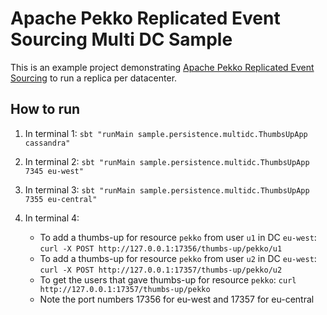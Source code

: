 Apache Pekko Replicated Event Sourcing Multi DC Sample
=====================================

This is an example project demonstrating [Apache Pekko Replicated Event Sourcing](https://pekko.apache.org/docs/pekko/current//typed/replicated-eventsourcing.html)
to run a replica per datacenter.

## How to run

1. In terminal 1: `sbt "runMain sample.persistence.multidc.ThumbsUpApp cassandra"`

1. In terminal 2: `sbt "runMain sample.persistence.multidc.ThumbsUpApp 7345 eu-west"`

1. In terminal 3: `sbt "runMain sample.persistence.multidc.ThumbsUpApp 7355 eu-central"`

1. In terminal 4:
    * To add a thumbs-up for resource `pekko` from user `u1` in DC `eu-west`: `curl -X POST http://127.0.0.1:17356/thumbs-up/pekko/u1`
    * To add a thumbs-up for resource `pekko` from user `u2` in DC `eu-west`: `curl -X POST http://127.0.0.1:17357/thumbs-up/pekko/u2`
    * To get the users that gave thumbs-up for resource `pekko`: `curl http://127.0.0.1:17357/thumbs-up/pekko`
    * Note the port numbers 17356 for eu-west and 17357 for eu-central
